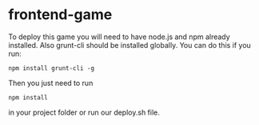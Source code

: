 frontend-game
=============

To deploy this game you will need to have node.js and npm already installed. 
Also grunt-cli should be installed globally. You can do this if you run:
```
npm install grunt-cli -g
```

Then you just need to run
```
npm install
```
in your project folder or run our deploy.sh file.
